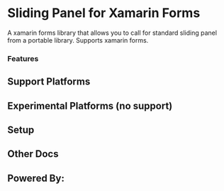﻿# Sliding Panel for Xamarin Forms

A xamarin forms library that allows you to call for standard sliding panel from a portable library.
Supports xamarin forms.


### Features

## Support Platforms

## Experimental Platforms (no support)

## Setup

## Other Docs

## Powered By:

